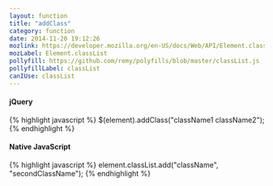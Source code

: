 ```yaml
---
layout: function
title: "addClass"
category: function
date: 2014-11-20 19:12:26
mozlink: https://developer.mozilla.org/en-US/docs/Web/API/Element.classList
mozLabel: Element.classList
pollyfill: https://github.com/remy/polyfills/blob/master/classList.js
pollyfillLabel: classList
canIUse: classList
---
```


#### jQuery
{% highlight javascript %}
$(element).addClass("className1 className2");
{% endhighlight %}

#### Native JavaScript
{% highlight javascript %}
element.classList.add("className", "secondClassName");
{% endhighlight %}